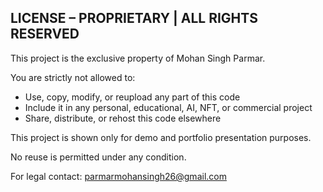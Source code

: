 ## LICENSE – PROPRIETARY | ALL RIGHTS RESERVED

This project is the exclusive property of Mohan Singh Parmar.

You are strictly not allowed to:
- Use, copy, modify, or reupload any part of this code
- Include it in any personal, educational, AI, NFT, or commercial project
- Share, distribute, or rehost this code elsewhere

This project is shown only for demo and portfolio presentation purposes.

No reuse is permitted under any condition.

For legal contact: parmarmohansingh26@gmail.com
